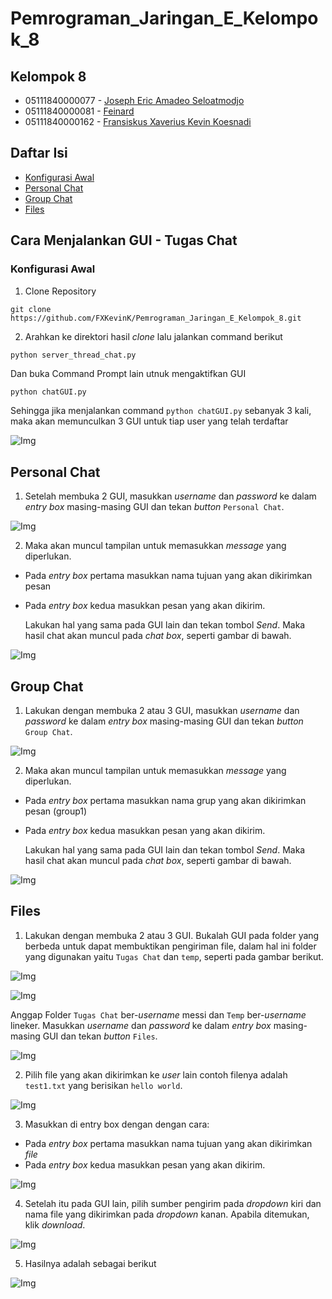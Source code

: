 # Pemrograman_Jaringan_E_Kelompok_8

## Kelompok 8
* 05111840000077 - [Joseph Eric Amadeo Seloatmodjo](https://github.com/josepheric)
* 05111840000081 - [Feinard](https://github.com/feinardslim)
* 05111840000162 - [Fransiskus Xaverius Kevin Koesnadi](https://github.com/fxkevink)

## Daftar Isi
* [Konfigurasi Awal](#konfigurasi-awal)
* [Personal Chat](#personal-chat)
* [Group Chat](#group-chat)
* [Files](#files)

## Cara Menjalankan GUI - Tugas Chat

### Konfigurasi Awal 

1. Clone Repository

```git
git clone https://github.com/FXKevinK/Pemrograman_Jaringan_E_Kelompok_8.git
```

2. Arahkan ke direktori hasil *clone* lalu jalankan command berikut

```python
python server_thread_chat.py
```
Dan buka Command Prompt lain utnuk mengaktifkan GUI
```
python chatGUI.py
```

Sehingga jika menjalankan command `python chatGUI.py` sebanyak 3 kali, maka akan memunculkan 3 GUI untuk tiap user yang telah terdaftar

![Img](https://github.com/)

## Personal Chat

1. Setelah membuka 2 GUI, masukkan *username* dan *password* ke dalam *entry box* masing-masing GUI dan tekan *button* `Personal Chat`.

![Img](https://github.com/)


2. Maka akan muncul tampilan untuk memasukkan *message* yang diperlukan. 
* Pada *entry box* pertama masukkan nama tujuan yang akan dikirimkan pesan
* Pada *entry box* kedua masukkan pesan yang akan dikirim. 

    Lakukan hal yang sama pada GUI lain dan tekan tombol *Send*. Maka hasil chat akan muncul pada *chat box*, seperti gambar di bawah.

![Img](https://github.com/)

## Group Chat

1. Lakukan dengan membuka 2 atau 3 GUI, masukkan *username* dan *password* ke dalam *entry box* masing-masing GUI dan tekan *button* `Group Chat`.

![Img](https://github.com/)

2. Maka akan muncul tampilan untuk memasukkan *message* yang diperlukan. 
* Pada *entry box* pertama masukkan nama grup yang akan dikirimkan pesan (group1) 
* Pada *entry box* kedua masukkan pesan yang akan dikirim. 

    Lakukan hal yang sama pada GUI lain dan tekan tombol *Send*. Maka hasil chat akan muncul pada *chat box*, seperti gambar di bawah.

![Img](https://github.com/)


## Files

1. Lakukan dengan membuka 2 atau 3 GUI. Bukalah GUI pada folder yang berbeda untuk dapat membuktikan pengiriman file, dalam hal ini folder yang digunakan yaitu `Tugas Chat` dan `temp`, seperti pada gambar berikut.

![Img](https://github.com/)

![Img](https://github.com/)

Anggap Folder `Tugas Chat` ber-*username* messi dan `Temp` ber-*username* lineker. Masukkan *username* dan *password* ke dalam *entry box* masing-masing GUI dan tekan *button* `Files`.

![Img](https://github.com/)

2. Pilih file yang akan dikirimkan ke *user* lain contoh filenya adalah `test1.txt` yang berisikan `hello world`.

![Img](https://github.com/)

3. Masukkan di entry box dengan dengan cara:
* Pada *entry box* pertama masukkan nama tujuan yang akan dikirimkan *file*
* Pada *entry box* kedua masukkan pesan yang akan dikirim. 

![Img](https://github.com/)

4. Setelah itu pada GUI lain, pilih sumber pengirim pada *dropdown* kiri dan nama file yang dikirimkan pada *dropdown* kanan. Apabila ditemukan, klik *download*.

![Img](https://github.com/)

5. Hasilnya adalah sebagai berikut

![Img](https://github.com/)

